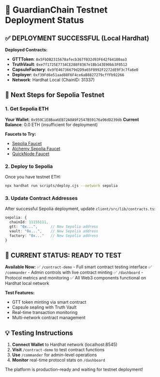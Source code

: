 # 🚀 GuardianChain Testnet Deployment Status

## ✅ DEPLOYMENT SUCCESSFUL (Local Hardhat)

**Deployed Contracts:**
- **GTTToken**: `0x5FbDB2315678afecb367f032d93F642f64180aa3`
- **TruthVault**: `0xe7f1725E7734CE288F8367e1Bb143E90bb3F0512`
- **CapsuleFactory**: `0x9fE46736679d2D9a65F0992F2272dE9f3c7fa6e0`
- **Deployer**: `0xf39Fd6e51aad88F6F4ce6aB8827279cffFb92266`
- **Network**: Hardhat Local (ChainID: 31337)

## 🔧 Next Steps for Sepolia Testnet

### 1. Get Sepolia ETH
**Your Wallet**: `0x959C1E8Baa6EB72A0A9F2547B59176a96dD239db`
**Current Balance**: 0.0 ETH (insufficient for deployment)

**Faucets to Try:**
- [Sepolia Faucet](https://sepoliafaucet.com/)
- [Alchemy Sepolia Faucet](https://sepoliafaucet.com/)
- [QuickNode Faucet](https://faucet.quicknode.com/ethereum/sepolia)

### 2. Deploy to Sepolia
Once you have testnet ETH:
```bash
npx hardhat run scripts/deploy.cjs --network sepolia
```

### 3. Update Contract Addresses
After successful Sepolia deployment, update `client/src/lib/contracts.ts`:
```typescript
sepolia: {
  chainId: 11155111,
  gtt: "0x...",      // New Sepolia address
  vault: "0x...",    // New Sepolia address  
  factory: "0x..."   // New Sepolia address
}
```

## 🎯 CURRENT STATUS: READY TO TEST

**Available Now:**
✅ `/contract-demo` - Full smart contract testing interface
✅ `/commander` - Admin controls with live contract minting
✅ `/dashboard` - Protocol metrics and monitoring
✅ All Web3 components functional on Hardhat local network

**Test Features:**
- GTT token minting via smart contract
- Capsule sealing with Truth Vault
- Real-time transaction monitoring
- Multi-network contract management

## 💡 Testing Instructions

1. **Connect Wallet** to Hardhat network (localhost:8545)
2. **Visit** `/contract-demo` to test contract functions
3. **Use** `/commander` for admin-level operations
4. **Monitor** real-time protocol stats on `/dashboard`

The platform is production-ready and waiting for testnet deployment!